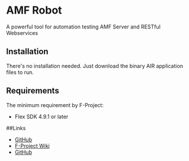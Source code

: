 # AMF Robot
A powerful tool for automation testing AMF Server and RESTful Webservices

## Installation

There's no installation needed. Just download the binary AIR application files to run.

## Requirements

The minimum requirement by F-Project:
- Flex SDK 4.9.1 or later

##Links

- [GitHub](https://github.com/fproject/f-project)
- [F-Project Wiki](http://wiki.f-project.net)
- [GitHub](https://github.com/fproject/fprj-test)
